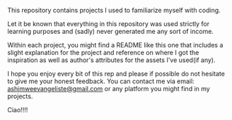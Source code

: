 This repository contains projects I used to familiarize myself with coding.

Let it be known that everything in this repository was used strictly for learning purposes and (sadly) never generated me any sort of income.

Within each project, you might find a README like this one that includes a slight explanation for the project and reference on where I got the inspiration as well as author's attributes for the assets I've used(if any).

I hope you enjoy every bit of this rep and please if possible do not hesitate to give me your honest feedback. You can contact me via email: ashimweevangeliste@gmail.com or any platform you might find in my projects. 

Ciao!!!!
